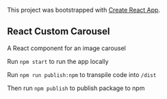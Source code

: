This project was bootstrapped with [Create React App](https://github.com/facebook/create-react-app).

## React Custom Carousel

A React component for an image carousel

Run `npm start` to run the app locally

Run `npm run publish:npm` to transpile code into `/dist`

Then run `npm publish` to publish package to npm
